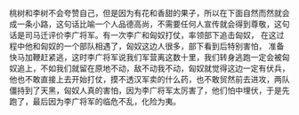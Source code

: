 桃树和李树不会夸赞自己，但是因为有花和香甜的果子，所以在下面自然而然就会成一条小路，这句话比喻一个人品德高尚，不需要任何人宣传就会得到尊敬，这句话是司马迁评价李广将军。有一次李广和匈奴打仗，率领部下追击匈奴， 在这过程中他和匈奴的一个部队相遇了，匈奴这边人很多，部下看到后特别害怕， 准备快马加鞭赶紧逃，这时李广将军说我们军营离这数十里，我们转身逃跑一定会被匈奴追上，不如我们就留在原地不动，敌不动我不动，匈奴就觉得这边一定有伏兵，他也不敢直接上去开始打仗，摸不透汉军卖的什么药，也不敢贸然前去进攻，两队僵持到了天黑，匈奴人真的害怕，因为李广将军太厉害了，他们怕中埋伏，于是先跑了，最后因为李广将军的临危不乱，化险为夷。